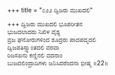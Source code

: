 +++
title = "೦೨೨ ದ್ವಿಜರು ಮುಖದಲಿ"

+++
ದ್ವಿಜರು ಮುಖದಲಿ ಭೂಪರೀತನ  
ಭುಜದಲಾದರು ನಿಖಿಳ ವೈಶ್ಯ  
ವ್ರಜ ಘನೋರುಗಳಿಂದ ಶೂದ್ರರು ಪಾದಪದ್ಮದಲಿ  
ದ್ವಿಜಪತಿಸ್ಸ್ವಾಂತದಲಿ ವರವಾ  
ರಿಜಸಖನು ಕಣ್ಣಿನಲಿ ವದನಾಂ  
ಬುಜದಲಿಂದ್ರಾದಿಗಳು ಜನಿಸಿದರೆಂದನಾ ಭೀಷ್ಮ    ॥22॥